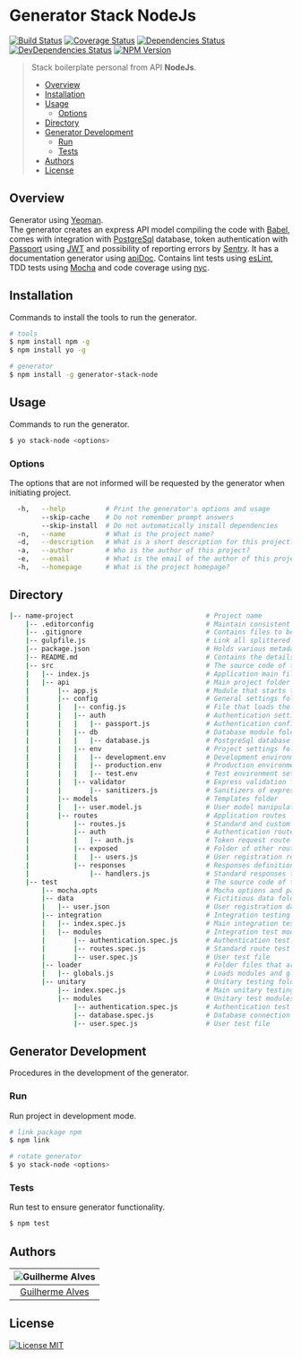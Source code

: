 # Generator Stack NodeJs
[![Build Status][travis-image]][travis-url] [![Coverage Status][coveralls-image]][coveralls-url] [![Dependencies Status][david-dm-image]][david-dm-url] [![DevDependencies Status][david-dm-dev-image]][david-dm-dev-url] [![NPM Version][npm-image]][npm-url] 

[travis-image]: https://travis-ci.org/guiigos/generator-stack-node.png?branch=master
[travis-url]: https://travis-ci.org/guiigos/generator-stack-node
[coveralls-image]: https://coveralls.io/repos/github/guiigos/generator-stack-node/badge.svg?branch=master
[coveralls-url]: https://coveralls.io/github/guiigos/generator-stack-node?branch=master
[david-dm-image]: https://david-dm.org/guiigos/generator-stack-node/status.svg?style=flat-square
[david-dm-url]: https://david-dm.org/guiigos/generator-stack-node
[david-dm-dev-image]: https://david-dm.org/guiigos/generator-stack-node/dev-status.svg?style=flat-square
[david-dm-dev-url]: https://david-dm.org/guiigos/generator-stack-node?type=dev
[npm-image]: https://badge.fury.io/js/generator-stack-node.svg?style=flat-square
[npm-url]: https://badge.fury.io/js/generator-stack-node

> Stack boilerplate personal from API **NodeJs**.<br>
> - [Overview](#overview)
> - [Installation](#installation)
> - [Usage](#usage)
>   - [Options](#options)
> - [Directory](#directory)
> - [Generator Development](#generator-development)
>   - [Run](#run)
>   - [Tests](#tests)
> - [Authors](#authors)
> - [License](#license)

## Overview
Generator using [Yeoman](http://yeoman.io).<br>
The generator creates an express API model compiling the code with [Babel](https://babeljs.io/), comes with integration with [PostgreSql](https://github.com/brianc/node-postgres) database, token authentication with [Passport](https://github.com/jaredhanson/passport) using [JWT](https://github.com/themikenicholson/passport-jwt) and possibility of reporting errors by [Sentry](https://sentry.io/). It has a documentation generator using [apiDoc](http://apidocjs.com/). Contains lint tests using [esLint](https://eslint.org/), TDD tests using [Mocha](https://github.com/mochajs/mocha) and code coverage using [nyc](https://github.com/istanbuljs/nyc).

## Installation
Commands to install the tools to run the generator.

```bash
# tools
$ npm install npm -g
$ npm install yo -g

# generator
$ npm install -g generator-stack-node
```

## Usage
Commands to run the generator.

```bash
$ yo stack-node <options>
```

### Options
The options that are not informed will be requested by the generator when initiating project.

```bash
  -h,   --help          # Print the generator's options and usage
        --skip-cache    # Do not remember prompt answers                    Default: false
        --skip-install  # Do not automatically install dependencies         Default: false
  -n,   --name          # What is the project name?
  -d,   --description   # What is a short description for this project?
  -a,   --author        # Who is the author of this project?
  -e,   --email         # What is the email of the author of this project?
  -h,   --homepage      # What is the project homepage?
```

## Directory
```bash
|-- name-project                                 # Project name
    |-- .editorconfig                            # Maintain consistent coding styles
    |-- .gitignore                               # Contains files to be ignored when pushing to git
    |-- gulpfile.js                              # Link all splittered gulp tasks
    |-- package.json                             # Holds various metadata relevant to the project
    |-- README.md                                # Contains the details of the generated project
    |-- src                                      # The source code of the application
    |   |-- index.js                             # Application main file
    |   |-- api                                  # Main project folder
    |       |-- app.js                           # Module that starts the server
    |       |-- config                           # General settings folder
    |       |   |-- config.js                    # File that loads the settings according to the environment
    |       |   |-- auth                         # Authentication settings folder
    |       |   |   |-- passport.js              # Authentication configuration module using passport
    |       |   |-- db                           # Database module folder
    |       |   |   |-- database.js              # PostgreSql database module
    |       |   |-- env                          # Project settings folder
    |       |   |   |-- development.env          # Development environment settings
    |       |   |   |-- production.env           # Production environment settings
    |       |   |   |-- test.env                 # Test environment settings
    |       |   |-- validator                    # Express validation folder
    |       |       |-- sanitizers.js            # Sanitizers of express
    |       |-- models                           # Templates folder
    |       |   |-- user.model.js                # User model manipulation of data with the database
    |       |-- routes                           # Application routes
    |           |-- routes.js                    # Standard and custom route file
    |           |-- auth                         # Authentication routes folder
    |           |   |-- auth.js                  # Token request route
    |           |-- exposed                      # Folder of other routes
    |           |   |-- users.js                 # User registration routes
    |           |-- responses                    # Responses definitions folder
    |               |-- handlers.js              # Standard responses to requests
    |-- test                                     # The source code of the tests
        |-- mocha.opts                           # Mocha options and parameters
        |-- data                                 # Fictitious data folder
        |   |-- user.json                        # User registration data
        |-- integration                          # Integration testing folder
        |   |-- index.spec.js                    # Main integration testing file
        |   |-- modules                          # Integration test modules
        |       |-- authentication.spec.js       # Authentication test file
        |       |-- routes.spec.js               # Standard route test file
        |       |-- user.spec.js                 # User test file
        |-- loader                               # Folder files that are required by the tests
        |   |-- globals.js                       # Loads modules and global settings
        |-- unitary                              # Unitary testing folder
            |-- index.spec.js                    # Main unitary testing file
            |-- modules                          # Unitary test modules
                |-- authentication.spec.js       # Authentication test file
                |-- database.spec.js             # Database connection test file
                |-- user.spec.js                 # User test file
```

## Generator Development
Procedures in the development of the generator.

### Run
Run project in development mode.

```bash
# link package npm
$ npm link

# rotate generator
$ yo stack-node <options>
```

### Tests
Run test to ensure generator functionality.

```bash
$ npm test
```

## Authors
| ![Guilherme Alves](https://avatars2.githubusercontent.com/u/6471538?v=3&s=150)|
|:---------------------:|
|  [Guilherme Alves](https://github.com/guiigos)   |

## License
[![License MIT](https://img.shields.io/github/license/guiigos/generator-stack-node.svg?style=flat-square)](https://github.com/guiigos/generator-stack-node/blob/master/LICENSE)
